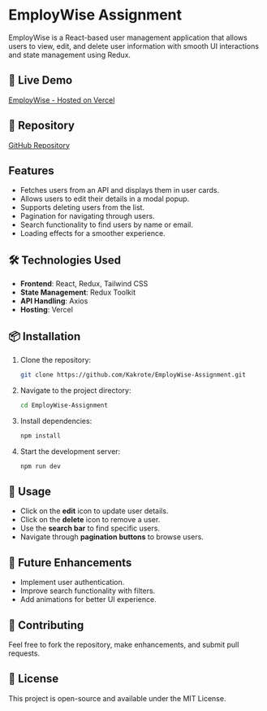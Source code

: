 # EmployWise Assignment

EmployWise is a React-based user management application that allows users to view, edit, and delete user information with smooth UI interactions and state management using Redux.

## 🚀 Live Demo
[EmployWise - Hosted on Vercel](https://employwise-assignment-three.vercel.app/)

## 📂 Repository
[GitHub Repository](https://github.com/Kakrote/EmployWise-Assignment.git)

## Features
- Fetches users from an API and displays them in user cards.
- Allows users to edit their details in a modal popup.
- Supports deleting users from the list.
- Pagination for navigating through users.
- Search functionality to find users by name or email.
- Loading effects for a smoother experience.

## 🛠️ Technologies Used
- **Frontend**: React, Redux, Tailwind CSS
- **State Management**: Redux Toolkit
- **API Handling**: Axios
- **Hosting**: Vercel

## 📦 Installation
1. Clone the repository:
   ```bash
   git clone https://github.com/Kakrote/EmployWise-Assignment.git
   ```
2. Navigate to the project directory:
   ```bash
   cd EmployWise-Assignment
   ```
3. Install dependencies:
   ```bash
   npm install
   ```
4. Start the development server:
   ```bash
   npm run dev
   ```

## 📝 Usage
- Click on the **edit** icon to update user details.
- Click on the **delete** icon to remove a user.
- Use the **search bar** to find specific users.
- Navigate through **pagination buttons** to browse users.

## 📌 Future Enhancements
- Implement user authentication.
- Improve search functionality with filters.
- Add animations for better UI experience.

## 🤝 Contributing
Feel free to fork the repository, make enhancements, and submit pull requests.

## 📄 License
This project is open-source and available under the MIT License.

